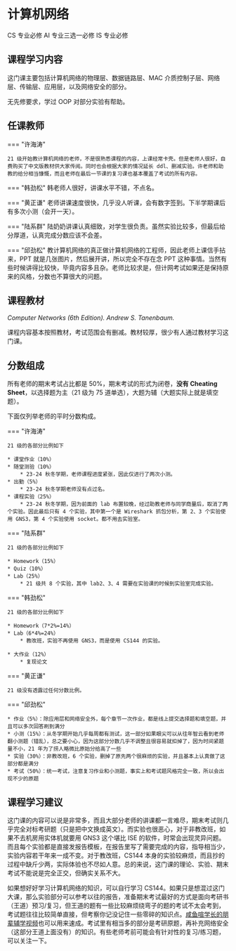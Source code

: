# 计算机网络

<div class="badges">
<span class="badge cs-badge">CS 专业必修</span>
<span class="badge ai-badge">AI 专业三选一必修</span>
<span class="badge is-badge">IS 专业必修</span>
</div>

## 课程学习内容

这门课主要包括计算机网络的物理层、数据链路层、MAC 介质控制子层、网络层、传输层、应用层，以及网络安全的部分。

无先修要求，学过 OOP 对部分实验有帮助。

## 任课教师

=== "许海涛"

    21 级开始教计算机网络的老师，不是很熟悉课程的内容，上课经常卡壳。但是老师人很好，自费购买了中文版教材供大家传阅。同时也会根据大家的情况延长 ddl、删减实验。许老师和助教的给分相当慷慨，而且老师在最后一节课的复习课也基本覆盖了考试的所有内容。

=== "韩劲松"
    韩老师人很好，讲课水平不错，不点名。

=== "黄正谦"
    老师讲课速度很快，几乎没人听课，会有数字签到。下半学期课后有多次小测（会开一天）。

=== "陆系群"
    陆奶奶讲课认真细致，对学生很负责。虽然实验比较多，但最后给分厚道，认真完成分数应该不会差。

=== "邱劲松"
    教计算机网络的真正做计算机网络的工程师，因此老师上课信手拈来，PPT 就是几张图片，然后展开讲，所以完全不存在念 PPT 这种事情。当然有些时候讲得比较快，毕竟内容多且杂。老师比较求是，但计网考试如果还是保持原来的风格，分数也不算很大的问题。

## 课程教材

*Computer Networks (6th Edition). Andrew S. Tanenbaum.*

课程内容基本按照教材，考试范围会有删减。教材较厚，很少有人通过教材学习这门课。

## 分数组成

所有老师的期末考试占比都是 50%，期末考试的形式为闭卷，**没有 Cheating Sheet**，以选择题为主（21 级为 75 道单选），大题为辅（大题实际上就是填空题）。

下面仅列举老师的平时分数构成。

=== "许海涛"

    21 级的各部分比例如下

    * 课堂作业（10%）
    * 随堂测验（10%）
        * 23-24 秋冬学期，老师课程进度紧张，因此仅进行了两次小测。
    * 出勤（5%）
        * 23-24 秋冬学期老师没有点过名。
    * 课程实验（25%）
        * 23-24 秋冬学期，因为前面的 lab 布置较晚，经过助教老师与同学商量后，取消了两个实验。因此最后只有 4 个实验，其中第一个是 Wireshark 抓包分析，第 2、3 个实验使用 GNS3，第 4 个实验使用 socket。都不用去实验室。

=== "陆系群"

    21 级的各部分比例如下

    * Homework（15%）
    * Quiz（10%）
    * Lab（25%）
        * 21 级共 8 个实验，其中 lab2、3、4 需要在实验课的时候到实验室完成实验。

=== "韩劲松"

    21 级的各部分比例如下

    * Homework（7*2%=14%）
    * Lab（6*4%=24%）
        * 教改班，实验不再使用 GNS3，而是使用 CS144 的实验。

    * 大作业（12%）
        * 复现论文
        
=== "黄正谦"

    21 级没有透露过任何分数比例。

=== "邱劲松"

    * 作业（5%）：除应用层和网络安全外，每个章节一次作业，都是线上提交选择题和填空题，并且可以多次回答刷到满分
    * 小测（15%）：从冬学期开始几乎每周都有测试，这一部分如果眼尖可以从往年智云看到老师翻小测题（错乱），总之要小心，因为这部分分数几乎不调整且很容易就扣掉了，因为时间紧题量不小，21 年为了捞人略微比原始分给高了一些
    * 实验（30%）：非教改班，6 个实验，删掉了原先两个很麻烦的实验，并且基本上认真做了这部分都是满分
    * 考试（50%）：统一考试，注意复习作业和小测题，事实上和考试题风格完全一致，所以会出现不少的原题
    
## 课程学习建议

这门课的内容可以说是非常多，而且大部分老师的讲课都一言难尽，期末考试则几乎完全对标考研题（只是把中文换成英文）。而实验也很恶心，对于非教改班，如果不去机房用实体机就要用 GNS3 这个堪比 ISE 的软件，时常会出现灵异问题。而且每个实验都是直接发报告模板，在报告里写了需要完成的内容，指导相当少，实验内容若干年来一成不变。对于教改班，CS144 本身的实验较麻烦，而且抄的过程中缺斤少两，实际体验也不尽如人意。总的来说，这门课的理论、实验、期末考试不能说是完全正交，但确实关系不大。

如果想好好学习计算机网络的知识，可以自行学习 CS144。如果只是想混过这门大课，那么实验部分可以参考以往的报告，准备期末考试最好的方式是面向考研书（王道）预习/复习，但王道的题有一些比较麻烦绕弯子的题的考试不太会考到，考试题往往比较简单直接，但考察你记没记住一些零碎的知识点。[咸鱼喧学长的朋辈辅学视频](https://www.bilibili.com/video/BV1Xr4y1r7gM/)也可以用来速成。考试里有相当多的部分是考研原题，再补充网络安全（这部分王道上面没有）的知识。有些老师考前可能会有针对性的复习/练习题，可以关注一下。
